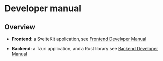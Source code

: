 <!--
SPDX-FileCopyrightText: 2023 Gonzalo Bulnes Guilpain

SPDX-License-Identifier: AGPL-3.0-or-later
-->

# Developer manual

## Overview

- **Frontend**: a SvelteKit application, see [Frontend Developer Manual][fdm]
- **Backend**: a Tauri application, and a Rust library see [Backend Developer Manual][bdm]

  [fdm]: frontend.md
  [bdm]: backend.md
